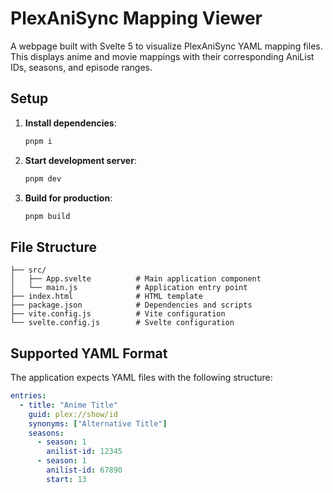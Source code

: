 # PlexAniSync Mapping Viewer

A webpage built with Svelte 5 to visualize PlexAniSync YAML mapping files. This displays anime and movie mappings with their corresponding AniList IDs, seasons, and episode ranges.

## Setup

1. **Install dependencies**:
   ```bash
   pnpm i
   ```

2. **Start development server**:
   ```bash
   pnpm dev
   ```

3. **Build for production**:
   ```bash
   pnpm build
   ```

## File Structure

```
├── src/
│   ├── App.svelte          # Main application component
│   └── main.js             # Application entry point
├── index.html              # HTML template
├── package.json            # Dependencies and scripts
├── vite.config.js          # Vite configuration
└── svelte.config.js        # Svelte configuration
```

## Supported YAML Format

The application expects YAML files with the following structure:

```yaml
entries:
  - title: "Anime Title"
    guid: plex://show/id
    synonyms: ["Alternative Title"]
    seasons:
      - season: 1
        anilist-id: 12345
      - season: 1
        anilist-id: 67890
        start: 13
```
